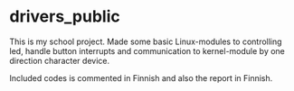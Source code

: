 # drivers_public

This is my school project. Made some basic Linux-modules to controlling led, handle button interrupts and communication to kernel-module by one direction character device.


Included codes is commented in Finnish and also the report in Finnish.
